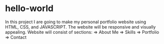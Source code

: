 # hello-world
In this project I are going to make my personal portfolio website using HTML, CSS, and JAVASCRIPT. The website will be responsive and visually appealing. 
Website will consist of sections:
=> About Me
=> Skills
=> Portfolio
=> Contact

